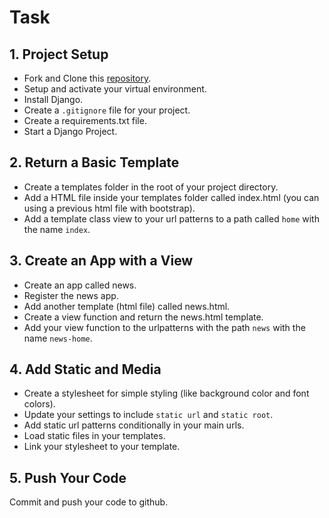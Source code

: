 # Task

## 1. Project Setup

- Fork and Clone this [repository](https://github.com/JoinCODED/TASK-Django-Apps-And-Templates).
- Setup and activate your virtual environment.
- Install Django.
- Create a `.gitignore` file for your project.
- Create a requirements.txt file.
- Start a Django Project.

## 2. Return a Basic Template

- Create a templates folder in the root of your project directory.
- Add a HTML file inside your templates folder called index.html (you can using a previous html file with bootstrap).
- Add a template class view to your url patterns to a path called `home` with the name `index`.

## 3. Create an App with a View

- Create an app called news.
- Register the news app.
- Add another template (html file) called news.html.
- Create a view function and return the news.html template.
- Add your view function to the urlpatterns with the path `news` with the name `news-home`.

## 4. Add Static and Media

- Create a stylesheet for simple styling (like background color and font colors).
- Update your settings to include `static url` and `static root`.
- Add static url patterns conditionally in your main urls.
- Load static files in your templates.
- Link your stylesheet to your template.

## 5. Push Your Code

Commit and push your code to github.

